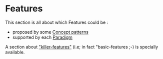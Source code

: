 Features
==

This section is all about which Features could be :
*  proposed by some <a href="https://github.com/iPlumb3r/KeQuarks/tree/master/Concepts">Concept patterns</a> 
*  supported by each <a href="https://github.com/iPlumb3r/KeQuarks/tree/master/Paradigms">Paradigm</a> 

A section about <a href="https://github.com/iPlumb3r/KeQuarks/blob/master/Features/Killer-Features_EN.md">"killer-features"</a> (i.e; in fact "basic-features ;-) is specially available.
